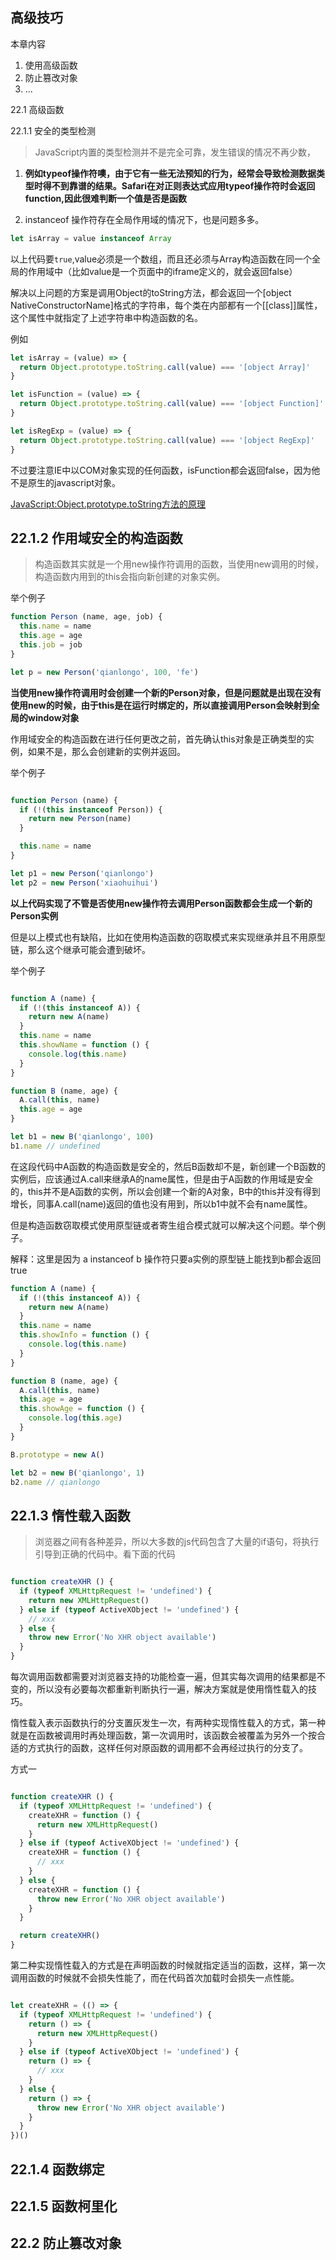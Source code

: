 ## 高级技巧

本章内容
  1. 使用高级函数
  2. 防止篡改对象
  3. ...

22.1 高级函数

22.1.1 安全的类型检测
> JavaScript内置的类型检测并不是完全可靠，发生错误的情况不再少数，

1. **例如typeof操作符噢，由于它有一些无法预知的行为，经常会导致检测数据类型时得不到靠谱的结果。Safari在对正则表达式应用typeof操作符时会返回function,因此很难判断一个值是否是函数**

2. instanceof 操作符存在全局作用域的情况下，也是问题多多。

``` javascript
let isArray = value instanceof Array

```
以上代码要`true`,value必须是一个数组，而且还必须与Array构造函数在同一个全局的作用域中（比如value是一个页面中的iframe定义的，就会返回false）

解决以上问题的方案是调用Object的toString方法，都会返回一个[object NativeConstructorName]格式的字符串，每个类在内部都有一个[[class]]属性，这个属性中就指定了上述字符串中构造函数的名。

例如

``` javascript
let isArray = (value) => {
  return Object.prototype.toString.call(value) === '[object Array]'
}

let isFunction = (value) => {
  return Object.prototype.toString.call(value) === '[object Function]'
}

let isRegExp = (value) => {
  return Object.prototype.toString.call(value) === '[object RegExp]'
}

```
不过要注意IE中以COM对象实现的任何函数，isFunction都会返回false，因为他不是原生的javascript对象。

[JavaScript:Object.prototype.toString方法的原理](http://www.cnblogs.com/ziyunfei/archive/2012/11/05/2754156.html)




## 22.1.2 作用域安全的构造函数

> 构造函数其实就是一个用new操作符调用的函数，当使用new调用的时候，构造函数内用到的this会指向新创建的对象实例。

举个例子

``` javascript
function Person (name, age, job) {
  this.name = name
  this.age = age
  this.job = job
}

let p = new Person('qianlongo', 100, 'fe')

```
**当使用new操作符调用时会创建一个新的Person对象，但是问题就是出现在没有使用new的时候，由于this是在运行时绑定的，所以直接调用Person会映射到全局的window对象**

作用域安全的构造函数在进行任何更改之前，首先确认this对象是正确类型的实例，如果不是，那么会创建新的实例并返回。

举个例子

``` javascript

function Person (name) {
  if (!(this instanceof Person)) {
    return new Person(name)
  }

  this.name = name
}

let p1 = new Person('qianlongo')
let p2 = new Person('xiaohuihui')

```
**以上代码实现了不管是否使用new操作符去调用Person函数都会生成一个新的Person实例**

但是以上模式也有缺陷，比如在使用构造函数的窃取模式来实现继承并且不用原型链，那么这个继承可能会遭到破坏。

举个例子

``` javascript

function A (name) {
  if (!(this instanceof A)) {
    return new A(name)
  }
  this.name = name
  this.showName = function () {
    console.log(this.name)
  }
}

function B (name, age) {
  A.call(this, name)
  this.age = age
}

let b1 = new B('qianlongo', 100)
b1.name // undefined

```
在这段代码中A函数的构造函数是安全的，然后B函数却不是，新创建一个B函数的实例后，应该通过A.call来继承A的name属性，但是由于A函数的作用域是安全的，this并不是A函数的实例，所以会创建一个新的A对象，B中的this并没有得到增长，同事A.call(name)返回的值也没有用到，所以b1中就不会有name属性。

但是构造函数窃取模式使用原型链或者寄生组合模式就可以解决这个问题。举个例子。

解释：这里是因为 a instanceof b 操作符只要a实例的原型链上能找到b都会返回true


``` javascript
function A (name) {
  if (!(this instanceof A)) {
    return new A(name)
  }
  this.name = name
  this.showInfo = function () {
    console.log(this.name)
  }
}

function B (name, age) {
  A.call(this, name)
  this.age = age
  this.showAge = function () {
    console.log(this.age)
  }
}

B.prototype = new A()

let b2 = new B('qianlongo', 1)
b2.name // qianlongo

```

## 22.1.3 惰性载入函数

> 浏览器之间有各种差异，所以大多数的js代码包含了大量的if语句，将执行引导到正确的代码中。看下面的代码


``` javascript

function createXHR () {
  if (typeof XMLHttpRequest != 'undefined') {
    return new XMLHttpRequest()
  } else if (typeof ActiveXObject != 'undefined') {
    // xxx
  } else {
    throw new Error('No XHR object available')
  }
}


```

每次调用函数都需要对浏览器支持的功能检查一遍，但其实每次调用的结果都是不变的，所以没有必要每次都重新判断执行一遍，解决方案就是使用惰性载入的技巧。

惰性载入表示函数执行的分支置灰发生一次，有两种实现惰性载入的方式，第一种就是在函数被调用时再处理函数，第一次调用时，该函数会被覆盖为另外一个按合适的方式执行的函数，这样任何对原函数的调用都不会再经过执行的分支了。

方式一


``` javascript

function createXHR () {
  if (typeof XMLHttpRequest != 'undefined') {
    createXHR = function () {
      return new XMLHttpRequest() 
    }
  } else if (typeof ActiveXObject != 'undefined') {
    createXHR = function () {
      // xxx
    }
  } else {
    createXHR = function () {
      throw new Error('No XHR object available')
    }
  }

  return createXHR()
}

```

第二种实现惰性载入的方式是在声明函数的时候就指定适当的函数，这样，第一次调用函数的时候就不会损失性能了，而在代码首次加载时会损失一点性能。

``` javascript

let createXHR = (() => {
  if (typeof XMLHttpRequest != 'undefined') {
    return () => {
      return new XMLHttpRequest() 
    }
  } else if (typeof ActiveXObject != 'undefined') {
    return () => {
      // xxx
    }
  } else {
    return () => {
      throw new Error('No XHR object available')
    }
  }
})()


```

## 22.1.4 函数绑定

## 22.1.5 函数柯里化

## 22.2 防止篡改对象